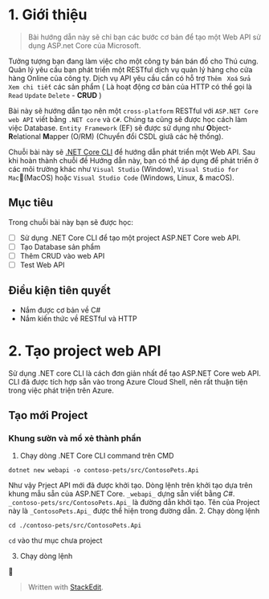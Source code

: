 # 1. Giới thiệu

>Bài hướng dẫn này sẽ chỉ bạn các bước cơ bản để tạo một Web API sử dụng ASP.net Core của Microsoft.
>
Tưởng tượng bạn đang làm việc cho một công ty bán bán đồ cho Thú cưng. Quản lý yêu cầu bạn phát triển một RESTful dịch vụ quản lý hàng cho cửa hàng Online của công ty. Dịch vụ API yêu cầu cần có hỗ trợ `Thêm` ` Xoá` `Sửa` `Xem chi tiết`  các sản phẩm ( Là hoạt động cơ bản của HTTP có thể gọi là `Read` `Update` `Delete` - **CRUD** )

Bài này sẽ hướng dẫn tạo nên một `cross-platform` RESTful với `ASP.NET Core web API` viết bằng `.NET core` và `C#`. Chúng ta cũng sẽ được học cách làm việc Database. `Entity Framework` (EF) sẽ được sử dụng như **O**bject-**R**elational **M**apper (O/RM) (Chuyển đổi CSDL giưã các hệ thống).

Chuỗi bài này sẽ [.NET Core CLI](https://docs.microsoft.com/dotnet/core/tools/) để hướng dẫn phát triển một Web API. Sau khi hoàn thành chuỗi đề Hướng dẫn này, bạn có thể áp dụng để phát triển ở các môi trường khác như `Visual Studio` (Window), `Visual Studio for Mac`(MacOS) hoặc `Visual Studio Code` (Windows, Linux, & macOS).

## Mục tiêu
Trong chuỗi bài này bạn sẽ được học:
- [ ] Sử dụng .NET Core CLI để tạo một project ASP.NET Core web API.
- [ ] Tạo Database sản phẩm
- [ ] Thêm CRUD vào web API
- [ ] Test Web API

## Điều kiện tiên quyết
- Nắm được cơ bản về C#
- Nắm kiến thức về RESTful và HTTP

# 2. Tạo project web API
Sử dụng .NET core CLI là cách đơn giản nhất để tạo ASP.NET Core web API. CLI đã được tích hợp sẵn vào trong Azure Cloud Shell, nên rất thuận tiện trong việc phát triện trên Azure.
## Tạo mới Project
### Khung sườn và mổ xẻ thành phần
1. Chạy dòng .NET Core CLI command trên CMD
```
dotnet new webapi -o contoso-pets/src/ContosoPets.Api
```
Như vậy Prject API mới đã được khởi tạo.
Dòng lệnh trên khởi tạo dựa trên khung mẫu sẵn của ASP.NET Core. `_webapi_` dựng sẵn viết bằng  *C#*. `_contoso-pets/src/ContosoPets.Api_` là đường dẫn khởi tạo. Tên của Project này là `_ContosoPets.Api_` được thể hiện trong đường dẫn.
	2. Chạy dòng lệnh
```
cd ./contoso-pets/src/ContosoPets.Api
``` 
`cd` vào thư mục chưa project
 
 3. Chạy dòng lệnh
 

 


> Written with [StackEdit](https://stackedit.io/).
<!--stackedit_data:
eyJoaXN0b3J5IjpbLTE0OTQzNzkxOTEsLTE5MDI1NjAzMzMsMj
YzOTkyODYyXX0=
-->